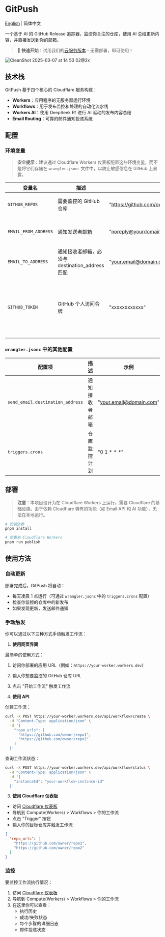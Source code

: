 # GitPush

[English](README.md) | 简体中文

一个基于 AI 的 GitHub Release 追踪器，监控你关注的仓库，使用 AI 总结更新内容，并直接发送到你的邮箱。

> 🚀 **快速开始**：试用我们的[云服务版本](https://gitpush.email) - 无需部署，即可使用！

![CleanShot 2025-03-07 at 14 53 02@2x](https://github.com/user-attachments/assets/352d8ff3-3014-4793-8a00-e6ee4efa703f)

## 技术栈

GitPush 基于四个核心的 Cloudflare 服务构建：

- **Workers**：应用程序的无服务器运行环境
- **Workflows**：用于发布监控和处理的自动化流水线
- **Workers AI**：使用 DeepSeek R1 进行 AI 驱动的发布内容总结
- **Email Routing**：可靠的邮件通知投递系统

## 配置

### 环境变量

> **安全提示**：建议通过 Cloudflare Workers 仪表板配置这些环境变量，而不是将它们存储在 `wrangler.jsonc` 文件中，以防止敏感信息在 GitHub 上暴露。

| 变量名 | 描述 | 示例 | 备注 |
|---------------|-------------|---------|--------|
| `GITHUB_REPOS` | 需要监控的 GitHub 仓库 | "https://github.com/owner/repo1,https://github.com/owner/repo2" | 使用逗号分隔多个仓库 |
| `EMAIL_FROM_ADDRESS` | 通知发送者邮箱 | "noreply@yourdomain.com" | 必须在 Cloudflare 中配置，参考[这里](https://developers.cloudflare.com/email-routing/setup/email-routing-addresses/) |
| `EMAIL_TO_ADDRESS` | 通知接收者邮箱，必须与 destination_address 匹配 | "your.email@domain.com" | 必须在 Cloudflare 中配置，参考[这里](https://developers.cloudflare.com/email-routing/setup/email-routing-addresses/) |
| `GITHUB_TOKEN` | GitHub 个人访问令牌 | "xxxxxxxxxxxx" | 可选。个人使用不需要（每小时 60 个未认证请求。更多详情参考[这里](https://docs.github.com/en/rest/using-the-rest-api/rate-limits-for-the-rest-api?apiVersion=2022-11-28)） |

### `wrangler.jsonc` 中的其他配置
| 配置项 | 描述 | 示例 | 备注 |
|--------------|-------------|---------|--------|
| `send_email.destination_address` | 通知接收者邮箱 | "your.email@domain.com" | 必须与 EMAIL_TO_ADDRESS 匹配 |
| `triggers.crons` | 仓库监控计划 | "0 1 * * *" | Cron 表达式格式（例如，"0 1 * * *" 表示每天凌晨 1 点运行，检查过去 24 小时的更新） |

## 部署

> **注意**：本项目设计为在 Cloudflare Workers 上运行，需要 Cloudflare 的基础设施。由于依赖 Cloudflare 特有的功能（如 Email API 和 AI 功能），无法在本地运行。

```bash
# 安装依赖
pnpm install

# 部署到 Cloudflare Workers
pnpm run publish
```

## 使用方法

### 自动更新

部署完成后，GitPush 将自动：
- 每天凌晨 1 点运行（可通过 `wrangler.jsonc` 中的 `triggers.crons` 配置）
- 检查你监控的仓库中的新发布
- 如果发现更新，发送邮件通知

### 手动触发

你可以通过以下三种方式手动触发工作流：

1. **使用网页界面**

最简单的使用方式：
1. 访问你部署的应用 URL（例如：`https://your-worker.workers.dev`）
2. 输入你想要监控的 GitHub 仓库 URL
3. 点击 "开始工作流" 触发工作流

2. **使用 API**

创建工作流：
```bash
curl -X POST https://your-worker.workers.dev/api/workflow/create \
  -H "Content-Type: application/json" \
  -d '{
    "repo_urls": [
      "https://github.com/owner/repo1",
      "https://github.com/owner/repo2"
    ]
  }'
```

查询工作流状态：
```bash
curl -X POST https://your-worker.workers.dev/api/workflow/status \
  -H "Content-Type: application/json" \
  -d '{
    "instanceId": "your-workflow-instance-id"
  }'
```

3. **使用 Cloudflare 仪表板**

- 访问 [Cloudflare 仪表板](https://dash.cloudflare.com)
- 导航到 Compute(Workers) > Workflows > 你的工作流
- 点击 "Trigger" 按钮
- 输入你的目标仓库并触发工作流

```json
{
  "repo_urls": [
    "https://github.com/owner/repo1",
    "https://github.com/owner/repo2"
  ]
}
```

### 监控

要监控工作流执行情况：
1. 访问 [Cloudflare 仪表板](https://dash.cloudflare.com)
2. 导航到 Compute(Workers) > Workflows > 你的工作流
3. 在这里你可以查看：
   - 执行历史
   - 成功/失败状态
   - 每个步骤的详细日志
   - 邮件投递状态
